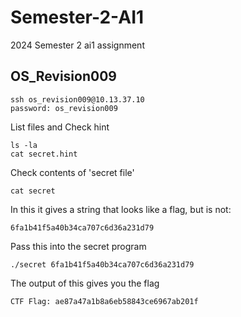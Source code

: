 # Semester-2-AI1
2024 Semester 2 ai1 assignment


## OS_Revision009
```
ssh os_revision009@10.13.37.10
password: os_revision009
```
List files and Check hint
```
ls -la
cat secret.hint
```
Check contents of 'secret file'
```
cat secret
```
In this it gives a string that looks like a flag, but is not:
```
6fa1b41f5a40b34ca707c6d36a231d79
```
Pass this into the secret program
```
./secret 6fa1b41f5a40b34ca707c6d36a231d79
```
The output of this gives you the flag
```
CTF Flag: ae87a47a1b8a6eb58843ce6967ab201f
```
